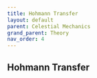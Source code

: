 ```yaml
---
title: Hohmann Transfer
layout: default
parent: Celestial Mechanics
grand_parent: Theory
nav_order: 4
---
```


## Hohmann Transfer
